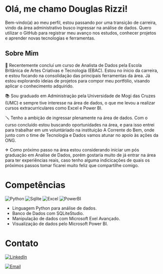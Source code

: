 # Olá, me chamo Douglas Rizzi! 

Bem-vindo(a) ao meu perfil, estou passando por uma transição de carreira, vindo da área administrativo busco ingressar na  análise de dados. Quero utilizar o GitHub para registrar meu avanço nos estudos, conhecer  projetos e aprender novas tecnologias e ferramentas.
## Sobre Mim

📰 Recentemente concluí um curso de Analista de Dados pela Escola Britânica de Artes Criativas e Tecnologia (EBAC). Estou no ínicio da carreira, e estou focando na consolidação das principais ferramentas da área. Já estou explorando ideias de projetos para compor meu portfólio, visando aplicar o conhecimento adquirido.

📚 Sou graduado em Administração pela Universidade de Mogi das Cruzes (UMC) e sempre tive interesse na área de dados, o que me levou a realizar cursos extracurriculares como Excel e Power BI.

🪛 Tenho a ambição de ingressar plenamente na área de dados. Com o curso concluído estou buscando oportunidades na área, e para isso entrei para trabalhar em um voluntáriado na instituição A Corrente do Bem, onde junto com o time de Tecnologia e Dados vamos atunar no apoio às ações da ONG.

✈ Como próximo passo na área estou considerando iniciar um pós graduação em Analise de Dados, porém gostaria muito de já entrar na área para ter experiências reais, caso tenho alguma indicicações de quais os próximos passos tomar ficarei muito feliz que compartilhe comigo.





# Competências
![Python](https://img.shields.io/badge/Python-FFD43B?style=for-the-badge&logo=python&logoColor=blue) ![Sqlite](https://img.shields.io/badge/Sqlite-003B57?style=for-the-badge&logo=sqlite&logoColor=white) ![Excel](https://img.shields.io/badge/Microsoft_Excel-217346?style=for-the-badge&logo=microsoft-excel&logoColor=white) ![PowerBI]( 	https://img.shields.io/badge/PowerBI-F2C811?style=for-the-badge&logo=Power%20BI&logoColor=white)

* Linguagem Python para análise de dados.
* Banco de Dados com SQLiteStudio.
* Manipulação de dados com Microsoft Exel Avançado.
* Visualização de dados pelo Microsoft Power BI.

# Contato

[![LinkedIn](https://img.shields.io/badge/LinkedIn-0077B5?style=for-the-badge&logo=linkedin&logoColor=white)](https://www.linkedin.com/in/douglas-rizzi-gomes-9105762a/)

[![Email](https://img.shields.io/badge/Email-D14836?style=for-the-badge&logo=gmail&logoColor=white)](mailto:douglasrizzi10@gmail.com)


 
<!---
Armanskij/Armanskij is a ✨ special ✨ repository because its `README.md` (this file) appears on your GitHub profile.
You can click the Preview link to take a look at your changes.
--->

